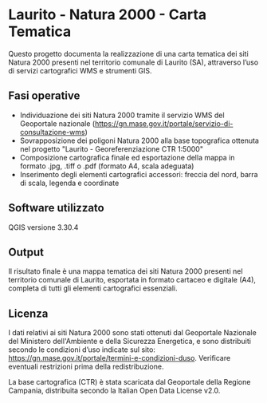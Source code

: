 # Laurito - Natura 2000 - Carta Tematica

Questo progetto documenta la realizzazione di una carta tematica dei siti Natura 2000 presenti nel territorio comunale di Laurito (SA), attraverso l’uso di servizi cartografici WMS e strumenti GIS.

## Fasi operative
- Individuazione dei siti Natura 2000 tramite il servizio WMS del Geoportale nazionale (https://gn.mase.gov.it/portale/servizio-di-consultazione-wms)
- Sovrapposizione dei poligoni Natura 2000 alla base topografica ottenuta nel progetto "Laurito - Georeferenziazione CTR 1:5000"
- Composizione cartografica finale ed esportazione della mappa in formato .jpg, .tiff o .pdf (formato A4, scala adeguata)
- Inserimento degli elementi cartografici accessori: freccia del nord, barra di scala, legenda e coordinate

## Software utilizzato
QGIS versione 3.30.4

## Output
Il risultato finale è una mappa tematica dei siti Natura 2000 presenti nel territorio comunale di Laurito, esportata in formato cartaceo e digitale (A4), completa di tutti gli elementi cartografici essenziali.

## Licenza
I dati relativi ai siti Natura 2000 sono stati ottenuti dal Geoportale Nazionale del Ministero dell'Ambiente e della Sicurezza Energetica, e sono distribuiti secondo le condizioni d’uso indicate sul sito: https://gn.mase.gov.it/portale/termini-e-condizioni-duso.
Verificare eventuali restrizioni prima della redistribuzione.

La base cartografica (CTR) è stata scaricata dal Geoportale della Regione Campania, distribuita secondo la Italian Open Data License v2.0.
